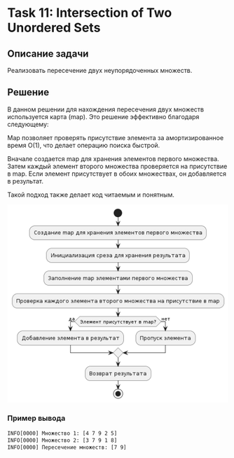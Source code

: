 # Task 11: Intersection of Two Unordered Sets

## Описание задачи

Реализовать пересечение двух неупорядоченных множеств.

## Решение

В данном решении для нахождения пересечения двух множеств используется карта (map). Это решение эффективно благодаря следующему:

Map позволяет проверять присутствие элемента за амортизированное время O(1), что делает операцию поиска быстрой. 

Вначале создается map для хранения элементов первого множества. 
Затем каждый элемент второго множества проверяется на присутствие в map. 
Если элемент присутствует в обоих множествах, он добавляется в результат.

Такой подход также делает код читаемым и понятным.

![](img/img.png)

### Пример вывода

```plaintext
INFO[0000] Множество 1: [4 7 9 2 5]
INFO[0000] Множество 2: [3 7 9 1 8]
INFO[0000] Пересечение множеств: [7 9]
```